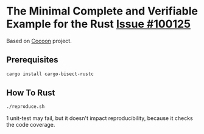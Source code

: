 # The Minimal Complete and Verifiable Example for the Rust [Issue #100125](https://github.com/rust-lang/rust/issues/100125)

Based on [Cocoon](https://github.com/fadeevab/cocoon) project.

## Prerequisites

```bash
cargo install cargo-bisect-rustc
```

## How To Rust

```bash
./reproduce.sh
```

1 unit-test may fail, but it doesn't impact reproducibility, because it checks the code coverage.
